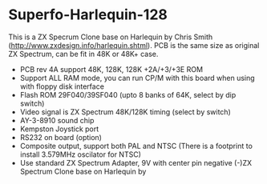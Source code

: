 # Superfo-Harlequin-128
This is a ZX Specrum Clone base on Harlequin by Chris Smith (http://www.zxdesign.info/harlequin.shtml).
PCB is the same size as original ZX Spectrum, can be fit in 48K or 48K+ case.

- PCB rev 4A support 48K, 128K, 128K +2A/+3/+3E ROM
- Support ALL RAM mode, you can run CP/M with this board when using with floppy disk interface
- Flash ROM 29F040/39SF040 (upto 8 banks of 64K, select by dip switch)
- Video signal is ZX Spectrum 48K/128K timing (select by switch)
- AY-3-8910 sound chip
- Kempston Joystick port
- RS232 on board (option)
- Composite output, support both PAL and NTSC (There is a footprint to install 3.579MHz oscilator for NTSC)
- Use standard ZX Spectrum Adapter, 9V with center pin negative (-)ZX Spectrum Clone base on Harlequin by 
